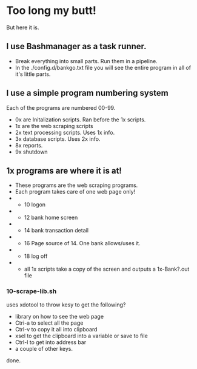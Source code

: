 # Too long my butt!

But here it is.


## I use Bashmanager as a task runner.  
* Break everything into small parts.  Run them in a pipeline.
* In the ./config.d/bankgo.txt file you will see the entire program in all of it's little parts.


## I use a simple program numbering system
Each of the programs are numbered 00-99.  
* 0x are Initalization scripts.  Ran before the 1x scripts.
* 1x are the web scraping scripts
* 2x text processing scripts.  Uses 1x info.
* 3x database scripts.  Uses 2x info.
* 8x reports.
* 9x shutdown


## 1x programs are where it is at!
* These programs are the web scraping programs.  
* Each program takes care of one web page only!  
* * 10 logon
* * 12 bank home screen
* * 14 bank transaction detail
* * 16 Page source of 14.  One bank allows/uses it.  
* * 18 log off
* * all 1x scripts take a copy of the screen and outputs a 1x-Bank?.out file

### 10-scrape-lib.sh
uses xdotool to throw kesy to get the following?
* library on how to see the web page
* Ctri-a to select all the page
* Ctrl-v to copy it all into clipboard
* xsel to get the clipboard into a variable or save to file
* Ctrl-l to get into address bar
* a couple of other keys.

done.
